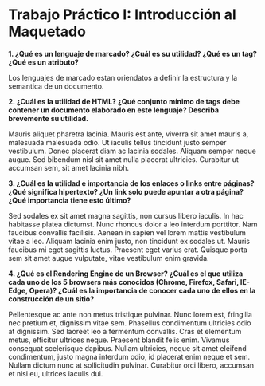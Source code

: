 # Trabajo Práctico I: Introducción al Maquetado

**1. ¿Qué es un lenguaje de marcado? ¿Cuál es su utilidad? ¿Qué es un tag? ¿Qué es un atributo?**

Los lenguajes de marcado estan oriendatos a definir la estructura y la semantica de un documento.

**2. ¿Cuál es la utilidad de HTML? ¿Qué conjunto mínimo de tags debe contener un documento elaborado en este lenguaje? Describa brevemente su utilidad.**

Mauris aliquet pharetra lacinia. Mauris est ante, viverra sit amet mauris a, malesuada malesuada odio. Ut iaculis tellus tincidunt justo semper vestibulum. Donec placerat diam ac lacinia sodales. Aliquam semper neque augue. Sed bibendum nisl sit amet nulla placerat ultricies. Curabitur ut accumsan sem, sit amet lacinia nibh.

**3. ¿Cuál es la utilidad e importancia de los enlaces o links entre páginas? ¿Qué significa hipertexto? ¿Un link solo puede apuntar a otra página? ¿Qué importancia tiene esto último?**

Sed sodales ex sit amet magna sagittis, non cursus libero iaculis. In hac habitasse platea dictumst. Nunc rhoncus dolor a leo interdum porttitor. Nam faucibus convallis facilisis. Aenean in sapien vel lorem mattis vestibulum vitae a leo. Aliquam lacinia enim justo, non tincidunt ex sodales ut. Mauris faucibus mi eget sagittis luctus. Praesent eget varius erat. Quisque porta sem sit amet augue vulputate, vitae vestibulum enim gravida.

**4. ¿Qué es el Rendering Engine de un Browser? ¿Cuál es el que utiliza cada uno de los 5 browsers más conocidos (Chrome, Firefox, Safari, IE-Edge, Opera)? ¿Cuál es la importancia de conocer cada uno de ellos en la construcción de un sitio?**

Pellentesque ac ante non metus tristique pulvinar. Nunc lorem est, fringilla nec pretium et, dignissim vitae sem. Phasellus condimentum ultricies odio at dignissim. Sed laoreet leo a fermentum convallis. Cras et elementum metus, efficitur ultrices neque. Praesent blandit felis enim. Vivamus consequat scelerisque dapibus. Nullam ultricies, neque sit amet eleifend condimentum, justo magna interdum odio, id placerat enim neque et sem. Nullam dictum nunc at sollicitudin pulvinar. Curabitur orci libero, accumsan et nisi eu, ultrices iaculis dui.

